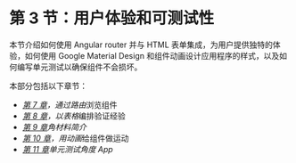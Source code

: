 # 第 3 节：用户体验和可测试性

本节介绍如何使用 Angular router 并与 HTML 表单集成，为用户提供独特的体验，如何使用 Google Material Design 和组件动画设计应用程序的样式，以及如何编写单元测试以确保组件不会损坏。

本部分包括以下章节：

*   [*第 7 章*](07.html#_idTextAnchor168)*，通过路由*浏览组件
*   [*第 8 章*](08.html#_idTextAnchor197)*，以表格*编排验证经验
*   [*第 9 章*](09.html#_idTextAnchor212)*角材料简介*
*   [*第 10 章*](10.html#_idTextAnchor234)*，用动画*给组件做运动
*   [*第 11 章*](11.html#_idTextAnchor244)*单元测试角度 App*